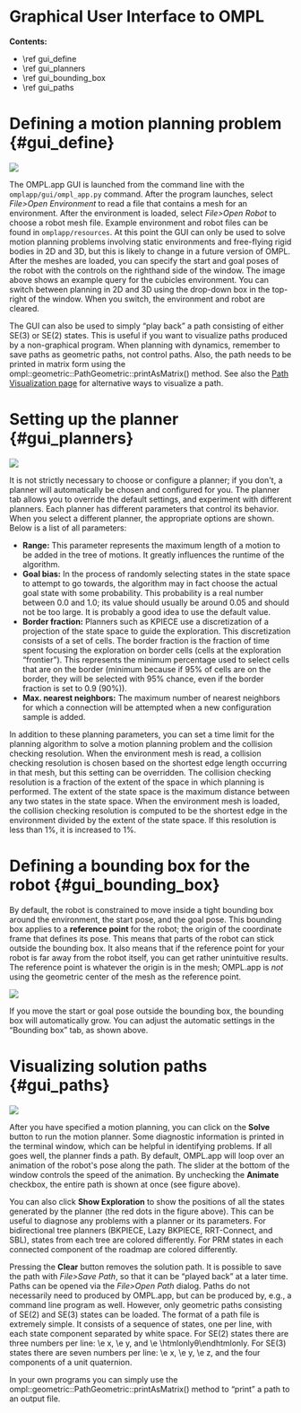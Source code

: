 # Graphical User Interface to OMPL

__Contents:__

- \ref gui_define
- \ref gui_planners
- \ref gui_bounding_box
- \ref gui_paths

# Defining a motion planning problem {#gui_define}

<img src="images/gui_define.png" class="col-md-8 col-sm-10 col-xs-10 nofloat">

The OMPL.app GUI is launched from the command line with the `omplapp/gui/ompl_app.py` command. After the program launches, select _File>Open Environment_ to read a file that contains a mesh for an environment. After the environment is loaded, select _File>Open Robot_ to choose a robot mesh file. Example environment and robot files can be found in `omplapp/resources`. At this point the GUI can only be used to solve motion planning problems involving static environments and free-flying rigid bodies in 2D and 3D, but this is likely to change in a future version of OMPL. After the meshes are loaded, you can specify the start and goal poses of the robot with the controls on the righthand side of the window. The image above shows an example query for the cubicles environment. You can switch between planning in 2D and 3D using the drop-down box in the top-right of the window. When you switch, the environment and robot are cleared.

The GUI can also be used to simply “play back” a path consisting of either SE(3) or SE(2) states. This is useful if you want to visualize paths produced by a non-graphical program. When planning with dynamics, remember to save paths as geometric paths, not control paths. Also, the path needs to be printed in matrix form using the ompl::geometric::PathGeometric::printAsMatrix() method. See also the [Path Visualization page](pathVisualization.html) for alternative ways to visualize a path.

# Setting up the planner {#gui_planners}

<img src="images/gui_planner.png" class="col-md-8 col-sm-10 col-xs-10 nofloat">

It is not strictly necessary to choose or configure a planner; if you don't, a planner will automatically be chosen and configured for you. The planner tab allows you to override the default settings, and experiment with different planners. Each planner has different parameters that control its behavior. When you select a different planner, the appropriate options are shown. Below is a list of all parameters:

- __Range:__ This parameter represents the maximum length of a motion to be added in the tree of motions. It greatly influences the runtime of the algorithm.
- __Goal bias:__ In the process of randomly selecting states in the state space to attempt to go towards, the algorithm may in fact choose the actual goal state with some probability. This probability is a real number between 0.0 and 1.0; its value should usually be around 0.05 and should not be too large. It is probably a good idea to use the default value.
- __Border fraction:__ Planners such as KPIECE use a discretization of a projection of the state space to guide the exploration. This discretization consists of a set of cells. The border fraction is the fraction of time spent focusing the exploration on border cells (cells at the exploration “frontier”). This represents the minimum percentage used to select cells that are on the border (minimum because if 95% of cells are on the border, they will be selected with 95% chance, even if the border fraction is set to 0.9 (90%)).
- __Max. nearest neighbors:__ The maximum number of nearest neighbors for which a connection will be attempted when a new configuration sample is added.

In addition to these planning parameters, you can set a time limit for the planning algorithm to solve a motion planning problem and the collision checking resolution. When the environment mesh is read, a collision checking resolution is chosen based on the shortest edge length occurring in that mesh, but this setting can be overridden. The collision checking resolution is a fraction of the extent of the space in which planning is performed. The extent of the state space is the maximum distance between any two states in the state space. When the environment mesh is loaded, the collision checking resolution is computed to be the shortest edge in the environment divided by the extent of the state space. If this resolution is less than 1%, it is increased to 1%.

# Defining a bounding box for the robot {#gui_bounding_box}

By default, the robot is constrained to move inside a tight bounding box around the environment, the start pose, and the goal pose. This bounding box applies to a __reference point__ for the robot; the origin of the coordinate frame that defines its pose. This means that parts of the robot can stick outside the bounding box. It also means that if the reference point for your robot is far away from the robot itself, you can get rather unintuitive results. The reference point is whatever the origin is in the mesh; OMPL.app is _not_ using the geometric center of the mesh as the reference point.

<img src="images/gui_bbox.png" class="col-md-8 col-sm-10 col-xs-10 nofloat">

If you move the start or goal pose outside the bounding box, the bounding box will automatically grow. You can adjust the automatic settings in the “Bounding box” tab, as shown above.

# Visualizing solution paths {#gui_paths}

<img src="images/gui_path.png" class="col-md-8 col-sm-10 col-xs-10 nofloat">

After you have specified a motion planning, you can click on the __Solve__ button to run the motion planner. Some diagnostic information is printed in the terminal window, which can be helpful in identifying problems. If all goes well, the planner finds a path. By default, OMPL.app will loop over an animation of the robot's pose along the path. The slider at the bottom of the window controls the speed of the animation. By unchecking the __Animate__ checkbox, the entire path is shown at once (see figure above).

You can also click __Show Exploration__ to show the positions of all the states generated by the planner (the red dots in the figure above). This can be useful to diagnose any problems with a planner or its parameters. For bidirectional tree planners (BKPIECE, Lazy BKPIECE, RRT-Connect, and SBL), states from each tree are colored differently. For PRM states in each connected component of the roadmap are colored differently.

Pressing the __Clear__ button removes the solution path. It is possible to save the path with _File>Save Path_, so that it can be “played back” at a later time. Paths can be opened via the _File>Open Path_ dialog. Paths do not necessarily need to produced by OMPL.app, but can be produced by, e.g., a command line program as well. However, only geometric paths consisting of SE(2) and SE(3) states can be loaded. The format of a path file is extremely simple. It consists of a sequence of states, one per line, with each state component separated by white space. For SE(2) states there are three numbers per line: \e x, \e y, and \e \htmlonly&theta;\endhtmlonly. For SE(3) states there are seven numbers per line: \e x, \e y, \e z, and the four components of a unit quaternion.

In your own programs you can simply use the ompl::geometric::PathGeometric::printAsMatrix() method to “print” a path to an output file.
